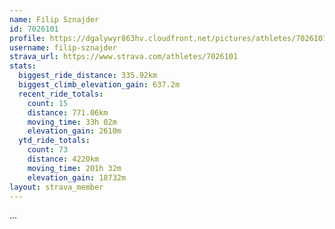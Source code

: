 ```yaml
---
name: Filip Sznajder
id: 7026101
profile: https://dgalywyr863hv.cloudfront.net/pictures/athletes/7026101/2123836/17/large.jpg
username: filip-sznajder
strava_url: https://www.strava.com/athletes/7026101
stats:
  biggest_ride_distance: 335.92km
  biggest_climb_elevation_gain: 637.2m
  recent_ride_totals:
    count: 15
    distance: 771.06km
    moving_time: 33h 02m
    elevation_gain: 2610m
  ytd_ride_totals:
    count: 73
    distance: 4220km
    moving_time: 201h 32m
    elevation_gain: 18732m
layout: strava_member
--- 
```

...
